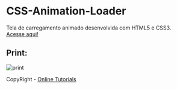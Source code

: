 # CSS-Animation-Loader
Tela de carregamento animado desenvolvida com HTML5 e CSS3. 
<br>
<a href="">Acesse aqui!</a>
## Print:
![print](https://user-images.githubusercontent.com/85682890/130371573-622d21ae-575c-4e8a-b601-2886630b31b0.png)


CopyRight - <a href="https://www.youtube.com/watch?v=U-ePoM4EDXA&list=PLd6h81_TOjqenIUMX8m5hp3VuGnSIUdd_&index=4">Online Tutorials</a>

